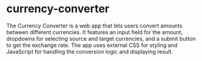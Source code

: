 # currency-converter
The Currency Converter is a web app that lets users convert amounts between different currencies. It features an input field for the amount, dropdowns for selecting source and target currencies, and a submit button to get the exchange rate. The app uses external CSS for styling and JavaScript for handling the conversion logic and displaying result.
